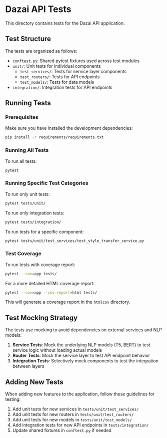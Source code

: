 # Dazai API Tests

This directory contains tests for the Dazai API application.

## Test Structure

The tests are organized as follows:

- `conftest.py`: Shared pytest fixtures used across test modules
- `unit/`: Unit tests for individual components
  - `test_services/`: Tests for service layer components
  - `test_routers/`: Tests for API endpoints
  - `test_models/`: Tests for data models
- `integration/`: Integration tests for API endpoints

## Running Tests

### Prerequisites

Make sure you have installed the development dependencies:

```bash
pip install -r requirements/requirements.txt
```

### Running All Tests

To run all tests:

```bash
pytest
```

### Running Specific Test Categories

To run only unit tests:

```bash
pytest tests/unit/
```

To run only integration tests:

```bash
pytest tests/integration/
```

To run tests for a specific component:

```bash
pytest tests/unit/test_services/test_style_transfer_service.py
```

### Test Coverage

To run tests with coverage report:

```bash
pytest --cov=app tests/
```

For a more detailed HTML coverage report:

```bash
pytest --cov=app --cov-report=html tests/
```

This will generate a coverage report in the `htmlcov` directory.

## Test Mocking Strategy

The tests use mocking to avoid dependencies on external services and NLP models:

1. **Service Tests**: Mock the underlying NLP models (T5, BERT) to test service logic without loading actual models
2. **Router Tests**: Mock the service layer to test API endpoint behavior
3. **Integration Tests**: Selectively mock components to test the integration between layers

## Adding New Tests

When adding new features to the application, follow these guidelines for testing:

1. Add unit tests for new services in `tests/unit/test_services/`
2. Add unit tests for new routers in `tests/unit/test_routers/`
3. Add unit tests for new models in `tests/unit/test_models/`
4. Add integration tests for new API endpoints in `tests/integration/`
5. Update shared fixtures in `conftest.py` if needed
